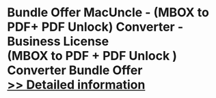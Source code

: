 # Bundle Offer MacUncle - (MBOX to PDF+ PDF Unlock) Converter - Business License<br />(MBOX to PDF + PDF Unlock ) Converter Bundle Offer<br />[>> Detailed information](https://secure.shareit.com/shareit/product.html?productid=300998522&affiliateid=200057808)